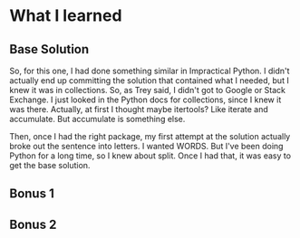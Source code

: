 # What I learned

## Base Solution

So, for this one, I had done something similar in Impractical Python. I didn't actually end up committing the solution that contained what I needed, but I knew it was in collections. So, as Trey said, I didn't got to Google or Stack Exchange. I just looked in the Python docs for collections, since I knew it was there. Actually, at first I thought maybe itertools? Like iterate and accumulate. But accumulate is something else.

Then, once I had the right package, my first attempt at the solution actually broke out the sentence into letters. I wanted WORDS. But I've been doing Python for a long time, so I knew about split. Once I had that, it was easy to get the base solution. 

## Bonus 1

## Bonus 2